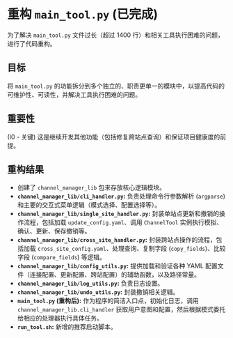 # 重构 `main_tool.py` (已完成)

为了解决 `main_tool.py` 文件过长（超过 1400 行）和相关工具执行困难的问题，进行了代码重构。

## 目标

将 `main_tool.py` 的功能拆分到多个独立的、职责更单一的模块中，以提高代码的可维护性、可读性，并解决工具执行困难的问题。

## 重要性

(I0 - 关键) 这是继续开发其他功能（包括修复跨站点查询）和保证项目健康度的前提。

## 重构结果

*   创建了 `channel_manager_lib` 包来存放核心逻辑模块。
*   **`channel_manager_lib/cli_handler.py`:** 负责处理命令行参数解析 (`argparse`) 和主要的交互式菜单逻辑（模式选择、配置选择等）。
*   **`channel_manager_lib/single_site_handler.py`:** 封装单站点更新和撤销的操作流程，包括加载 `update_config.yaml`、调用 `ChannelTool` 实例执行模拟、确认、更新、保存撤销等。
*   **`channel_manager_lib/cross_site_handler.py`:** 封装跨站点操作的流程，包括加载 `cross_site_config.yaml`、处理查询、复制字段 (`copy_fields`)、比较字段 (`compare_fields`) 等逻辑。
*   **`channel_manager_lib/config_utils.py`:** 提供加载和验证各种 YAML 配置文件（连接配置、更新配置、跨站配置）的辅助函数，以及路径常量。
*   **`channel_manager_lib/log_utils.py`:** 负责日志设置。
*   **`channel_manager_lib/undo_utils.py`:** 封装撤销相关逻辑。
*   **`main_tool.py` (重构后):** 作为程序的简洁入口点，初始化日志，调用 `channel_manager_lib.cli_handler` 获取用户意图和配置，然后根据模式委托给相应的处理器执行具体任务。
*   **`run_tool.sh`:** 新增的推荐启动脚本。